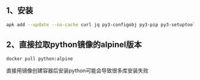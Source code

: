 ## 1、安装
```bash
apk add --update --no-cache curl jq py3-configobj py3-pip py3-setuptools python3 python3-dev
```

## 2、直接拉取python镜像的alpinel版本
```bash
docker pull python:alpine
```

直接用镜像创建容器后安装python可能会导致很多库安装失败